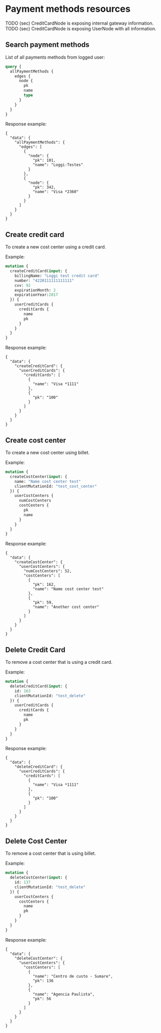 # Payment methods resources

TODO (sec) CreditCardNode is exposing internal gateway information.
TODO (sec) CreditCardNode is exposing UserNode with all information.

## Search payment methods

List of all payments methods from logged user:

```graphql
query {
  allPaymentMethods {
    edges {
      node {
        pk
        name
        type
      }
    }
  }
}
```

Response example:

```
{
  "data": {
    "allPaymentMethods": {
      "edges": [
        {
          "node": {
            "pk": 101,
            "name": "Loggi-Testes"
          }
        },
        {
          "node": {
            "pk": 342,
            "name": "Visa *2360"
          }
        }
      ]
    }
  }
}
```

## Create credit card

To create a new cost center using a credit card.

Example:

```graphql
mutation {
  createCreditCard(input: {
    billingName: "Loggi test credit card"
    number: "4220111111111111"
    cvv: 92
    expirationMonth: 2
    expirationYear:2017
  }) {
    userCreditCards {
      creditCards {
        name
        pk
      }
    }
  }
}
```

Response example:

```
{
  "data": {
    "createCreditCard": {
      "userCreditCards": {
        "creditCards": [
          {
            "name": "Visa *1111"
          },
          {
            "pk": "100"
          }
        ]
      }
    }
  }
}
```

## Create cost center

To create a new cost center using billet.

Example: 

```graphql
mutation {
  createCostCenter(input: {
    name: "Name cost center test"
    clientMutationId: "test_cost_center"
  }) {
    userCostCenters {
      numCostCenters
      costCenters {
        pk
        name
      }
    }
  }
}
```

Response example:

```
{
  "data": {
    "createCostCenter": {
      "userCostCenters": {
        "numCostCenters": 52,
        "costCenters": [
          {
            "pk": 162,
            "name": "Name cost center test"
          },
          {
            "pk": 59,
            "name": "Another cost center"
          }
        ]
      }
    }
  }
}
```

## Delete Credit Card

To remove a cost center that is using a credit card.

Example:

```graphql
mutation {
  deleteCreditCard(input: {
    id: 163
    clientMutationId: "test_delete"
  }) {
    userCreditCards {
      creditCards {
        name
        pk
      }
    }
  }
}
```

Response example:

```
{
  "data": {
    "deleteCreditCard": {
      "userCreditCards": {
        "creditCards": [
          {
            "name": "Visa *1111"
          },
          {
            "pk": "100"
          }
        ]
      }
    }
  }
}
```

## Delete Cost Center

To remove a cost center that is using billet.

Example:

```graphql
mutation {
  deleteCostCenter(input: {
    id: 137
    clientMutationId: "test_delete"
  }) {
    userCostCenters {
      costCenters {
        name
        pk
      }
    }
  }
}
```

Response example:

```
{
  "data": {
    "deleteCostCenter": {
      "userCostCenters": {
        "costCenters": [
          {
            "name": "Centro de custo - Sumare",
            "pk": 136
          },
          {
            "name": "Agencia Paulista",
            "pk": 56
          }
        ]
      }
    }
  }
}
```
